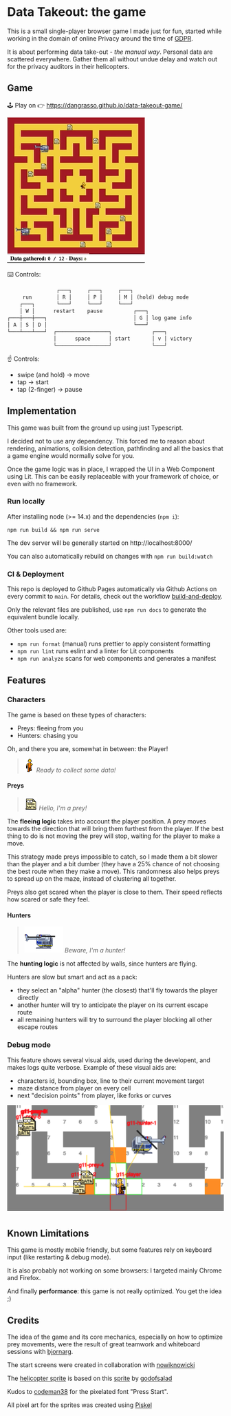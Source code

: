 # Data Takeout: the game

This is a small single-player browser game I made just for fun, started while working in the domain of online Privacy around the time of [GDPR](https://en.wikipedia.org/wiki/General_Data_Protection_Regulation).

It is about performing data take-out - _the manual way_.
Personal data are scattered everywhere. Gather them all without undue delay and watch out for the privacy auditors in their helicopters.

## Game

🕹 Play on 👉 https://dangrasso.github.io/data-takeout-game/

![demo](img/_docs/demo.gif)

⌨️ Controls:
```
                ┌───┐     ┌───┐     ┌───┐
     run        │ R │     │ P │     │ M │ (hold) debug mode
    ┌───┐       └───┘     └───┘     └───┘
    │ W │      restart    pause          ┌───┐
┌───┼───┼───┐                            │ G │ log game info
│ A │ S │ D │                            └───┘
└───┴───┴───┘  ┌─────────────────┐             ┌───┐
               │      space      │ start       │ v │ victory
               └─────────────────┘             └───┘
```

☝️ Controls:
 * swipe (and hold) -> move
 * tap -> start
 * tap (2-finger) -> pause

## Implementation

This game was built from the ground up using just Typescript.

I decided not to use any dependency. This forced me to reason about rendering, animations, collision detection, pathfinding and all the basics that a game engine would normally solve for you.

Once the game logic was in place, I wrapped the UI in a Web Component using Lit. This can be easily replaceable with your framework of choice, or even with no framework.

### Run locally

After installing node (>= 14.x) and the dependencies (`npm i`):
```
npm run build && npm run serve
```
The dev server will be generally started on http://localhost:8000/

You can also automatically rebuild on changes with `npm run build:watch`

### CI & Deployment

This repo is deployed to Github Pages automatically via Github Actions on every commit to `main`. For details, check out the workflow [build-and-deploy](.github/workflows/build-and-deploy.yml). 

Only the relevant files are published, use `npm run docs` to generate the equivalent bundle locally.

Other tools used are:
 - `npm run format` (manual) runs prettier to apply consistent formatting
 - `npm run lint` runs eslint and a linter for Lit components
 - `npm run analyze` scans for web components and generates a manifest

## Features

### Characters

The game is based on these types of characters:
 - Preys: fleeing from you
 - Hunters: chasing you

Oh, and there you are, somewhat in between: the Player!

> ![privacy developer](img/_docs/privacy_dev_walking.gif) _Ready to collect some data!_
 
#### Preys

> ![data](img/_docs/data.gif)  _Hello, I'm a prey!_

The **fleeing logic** takes into account the player position. A prey moves towards the direction that will bring them furthest from the player. If the best thing to do is not moving the prey will stop, waiting for the player to make a move.

This strategy made preys impossible to catch, so I made them a bit slower than the player and a bit dumber (they have a 25% chance of not choosing the best route when they make a move). This randomness also helps preys to spread up on the maze, instead of clustering all together.

Preys also get scared when the player is close to them. Their speed reflects how scared or safe they feel.

#### Hunters

> ![helicopter](img/_docs/helicopter.gif)  _Beware, I'm a hunter!_

The **hunting logic** is not affected by walls, since hunters are flying. 

Hunters are slow but smart and act as a pack:
- they select an "alpha" hunter (the closest) that'll fly towards the player directly
- another hunter will try to anticipate the player on its current escape route
- all remaining hunters will try to surround the player blocking all other escape routes

### Debug mode

This feature shows several visual aids, used during the developent, and makes logs quite verbose.
Example of these visual aids are:
 - characters id, bounding box, line to their current movement target
 - maze distance from player on every cell
 - next "decision points" from player, like forks or curves

![debug-mode](img/_docs/debug-mode.png)

## Known Limitations

This game is mostly mobile friendly, but some features rely on keyboard input (like restarting & debug mode).

It is also probably not working on some browsers: I targeted mainly Chrome and Firefox.

And finally **performance**: this game is not really optimized. You get the idea ;)

## Credits

The idea of the game and its core mechanics, especially on how to optimize prey movements, were the result of great teamwork and whiteboard sessions with [bjornarg](https://github.com/bjornarg).

The start screens were created in collaboration with [nowiknowicki](https://www.behance.net/nowiknowicki)

The [helicopter sprite](img/sprites/helicopter.png) is based on this [sprite](https://www.pokecommunity.com/showthread.php?t=384499) by [godofsalad](https://www.pokecommunity.com/member.php?u=642968)

Kudos to [codeman38](http://www.zone38.net) for the pixelated font "Press Start".

All pixel art for the sprites was created using [Piskel](https://www.piskelapp.com/)
